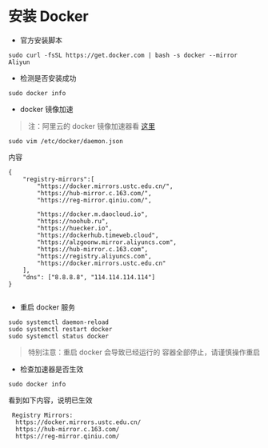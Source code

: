 # 安装 Docker

- 官方安装脚本
```
sudo curl -fsSL https://get.docker.com | bash -s docker --mirror Aliyun
```
- 检测是否安装成功
```
sudo docker info
```
- docker 镜像加速
> 注：阿里云的 docker 镜像加速器看 [这里](https://gitee.com/link?target=https%3A%2F%2Fcr.console.aliyun.com%2Fcn-hangzhou%2Finstances%2Fmirrors)

```
sudo vim /etc/docker/daemon.json
```
内容
```
{
    "registry-mirrors":[
        "https://docker.mirrors.ustc.edu.cn/",
        "https://hub-mirror.c.163.com/",
        "https://reg-mirror.qiniu.com/",

        "https://docker.m.daocloud.io",
        "https://noohub.ru",
        "https://huecker.io",
        "https://dockerhub.timeweb.cloud",
        "https://alzgoonw.mirror.aliyuncs.com",
        "https://hub-mirror.c.163.com", 
        "https://registry.aliyuncs.com", 
        "https://docker.mirrors.ustc.edu.cn"
    ],
    "dns": ["8.8.8.8", "114.114.114.114"]
}


```
- 重启 docker 服务
```
sudo systemctl daemon-reload
sudo systemctl restart docker
sudo systemctl status docker
```
> 特别注意：重启 docker 会导致已经运行的 容器全部停止，请谨慎操作重启

- 检查加速器是否生效
```
sudo docker info
```
看到如下内容，说明已生效
```
 Registry Mirrors:
  https://docker.mirrors.ustc.edu.cn/
  https://hub-mirror.c.163.com/
  https://reg-mirror.qiniu.com/
```
